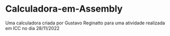 # Calculadora-em-Assembly
Uma calculadora criada por Gustavo Reginatto para uma atividade realizada em ICC no dia 28/11/2022
